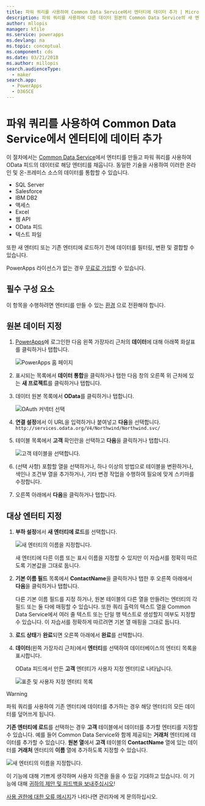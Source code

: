 ```yaml
---
title: 파워 쿼리를 사용하여 Common Data Service에서 엔터티에 데이터 추가 | Microsoft Docs
description: 파워 쿼리를 사용하여 다른 데이터 원본의 Common Data Service의 새 엔터티나 기존 엔터티에 데이터를 추가하는 방법에 대한 단계별 지침입니다.
author: mllopis
manager: kfile
ms.service: powerapps
ms.devlang: na
ms.topic: conceptual
ms.component: cds
ms.date: 03/21/2018
ms.author: millopis
search.audienceType:
  - maker
search.app:
  - PowerApps
  - D365CE
---
```


# <a name="add-data-to-an-entity-in-common-data-service-by-using-power-query"></a>파워 쿼리를 사용하여 Common Data Service에서 엔터티에 데이터 추가
이 절차에서는 [Common Data Service](data-platform-intro.md)에서 엔터티를 만들고 파워 쿼리를 사용하여 OData 피드의 데이터로 해당 엔터티를 채웁니다. 동일한 기술을 사용하여 이러한 온라인 및 온-프레미스 소스의 데이터를 통합할 수 있습니다.

* SQL Server
* Salesforce
* IBM DB2
* 액세스
* Excel
* 웹 API
* OData 피드
* 텍스트 파일

또한 새 엔터티 또는 기존 엔터티에 로드하기 전에 데이터를 필터링, 변환 및 결합할 수 있습니다.

PowerApps 라이선스가 없는 경우 [무료로 가입](../signup-for-powerapps.md)할 수 있습니다.

## <a name="prerequisites"></a>필수 구성 요소
이 항목을 수행하려면 엔터티를 만들 수 있는 [환경](../canvas-apps/working-with-environments.md) 으로 전환해야 합니다.

## <a name="specify-the-source-data"></a>원본 데이터 지정

1. [PowerApps](https://web.powerapps.com/?utm_source=padocs&utm_medium=linkinadoc&utm_campaign=referralsfromdoc)에 로그인한 다음 왼쪽 가장자리 근처의 **데이터**에 대해 아래쪽 화살표를 클릭하거나 탭합니다.

    ![PowerApps 홈 페이지](./media/data-platform-cds-newentity-pq/sign-in.png)

1. 표시되는 목록에서 **데이터 통합**을 클릭하거나 탭한 다음 창의 오른쪽 위 근처에 있는 **새 프로젝트**를 클릭하거나 탭합니다.

1. 데이터 원본 목록에서 **OData**를 클릭하거나 탭합니다.

    ![OAuth 커넥터 선택](./media/data-platform-cds-newentity-pq/choose-odata.png)

1. **연결 설정**에서 이 URL을 입력하거나 붙여넣고 **다음**을 선택합니다.<br>
`http://services.odata.org/V4/Northwind/Northwind.svc/`

1. 테이블 목록에서 **고객** 확인란을 선택하고 **다음**을 클릭하거나 탭합니다.

    ![고객 테이블을 선택합니다.](./media/data-platform-cds-newentity-pq/select-table.png)

1. (선택 사항) 포함할 열을 선택하거나, 하나 이상의 방법으로 테이블을 변환하거나, 색인나 조건부 열을 추가하거나, 기타 변경 작업을 수행하여 필요에 맞게 스키마를 수정합니다.

1. 오른쪽 아래에서 **다음**을 클릭하거나 탭합니다.

## <a name="specify-the-target-entity"></a>대상 엔터티 지정
1. **부하 설정**에서 **새 엔터티에 로드**를 선택합니다.

    ![새 엔터티의 이름을 지정합니다.](./media/data-platform-cds-newentity-pq/new-entity-name.png)

    새 엔터티에 다른 이름 또는 표시 이름을 지정할 수 있지만 이 자습서를 정확히 따르도록 기본값을 그대로 둡니다.

1. **기본 이름 필드** 목록에서 **ContactName**을 클릭하거나 탭한 후 오른쪽 아래에서 **다음**을 클릭하거나 탭합니다.

    다른 기본 이름 필드를 지정 하거나, 원본 테이블의 다른 열을 만들려는 엔터티의 각 필드 또는 둘 다에 매핑할 수 있습니다. 또한 쿼리 출력의 텍스트 열을 Common Data Service에서 여러 줄 텍스트 또는 단일 행 텍스트로 생성할지 여부도 지정할 수 있습니다. 이 자습서를 정확하게 따르려면 기본 열 매핑을 그대로 둡니다.

1. **로드 상태**가 **완료**되면 오른쪽 아래에서 **완료**를 선택합니다.

1. **데이터**(왼쪽 가장자리 근처)에서 **엔터티**를 선택하여 데이터베이스의 엔터티 목록을 표시합니다.

    OData 피드에서 만든 **고객** 엔터티가 사용자 지정 엔터티로 나타납니다.

    ![표준 및 사용자 지정 엔터티 목록](./media/data-platform-cds-newentity-pq/entity-list.png)

> [!WARNING]
> 파워 쿼리를 사용하여 기존 엔터티에 데이터를 추가하는 경우 해당 엔터티의 모든 데이터를 덮어쓰게 됩니다.

**기존 엔터티에 로드**를 선택하는 경우 **고객** 테이블에서 데이터를 추가할 엔터티를 지정할 수 있습니다. 예를 들어 Common Data Service와 함께 제공되는 **거래처** 엔터티에 데이터를 추가할 수 있습니다. **원본 열**에서 **고객** 테이블의 **ContactName** 열에 있는 데이터를 **거래처** 엔터티의 **이름** 열에 추가하도록 지정할 수 있습니다.

![새 엔터티의 이름을 지정합니다.](./media/data-platform-cds-newentity-pq/existing-entity.png)

이 기능에 대해 기쁘게 생각하며 사용자 의견을 들을 수 있길 기대하고 있습니다. 이 기능에 대해 [귀하의 제안 및 피드백을 보내주십시오](https://powerusers.microsoft.com/t5/PowerApps-Community/ct-p/PowerApps1)!

[사용 권한에 대한 오류 메시지](data-platform-cds-newentity-troubleshooting-mashup.md)가 나타나면 관리자에 게 문의하십시오.
